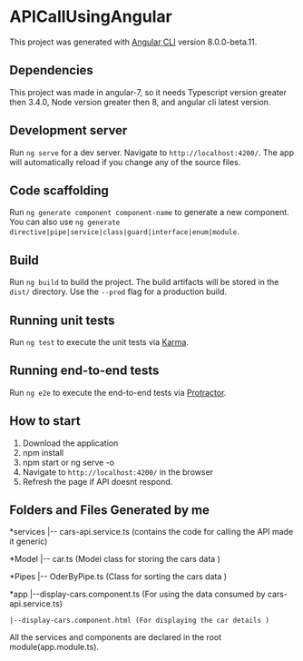 

# APICallUsingAngular

This project was generated with [Angular CLI](https://github.com/angular/angular-cli) version 8.0.0-beta.11.

## Dependencies

This project was made in angular-7, so it needs Typescript version greater then 3.4.0,
Node version greater then 8, and angular cli  latest version.

## Development server

Run `ng serve` for a dev server. Navigate to `http://localhost:4200/`. The app will automatically reload if you change any of the source files.

## Code scaffolding

Run `ng generate component component-name` to generate a new component. You can also use `ng generate directive|pipe|service|class|guard|interface|enum|module`.

## Build

Run `ng build` to build the project. The build artifacts will be stored in the `dist/` directory. Use the `--prod` flag for a production build.

## Running unit tests

Run `ng test` to execute the unit tests via [Karma](https://karma-runner.github.io).

## Running end-to-end tests

Run `ng e2e` to execute the end-to-end tests via [Protractor](http://www.protractortest.org/).

## How to start

1) Download the application 
2) npm install
3) npm start or ng serve -o
4) Navigate to `http://localhost:4200/` in the browser
5) Refresh the page if API doesnt respond.

## Folders  and Files Generated by me

*services
    |-- cars-api.service.ts (contains the code for calling the API made it generic)

*Model
    |-- car.ts (Model class for storing the cars data )
	
*Pipes
    |-- OderByPipe.ts (Class for sorting the cars data )

*app
    |--display-cars.component.ts (For using the data consumed by cars-api.service.ts)
    
    |--display-cars.component.html (For displaying the car details )
	

All the services and components are declared in the root module(app.module.ts).



